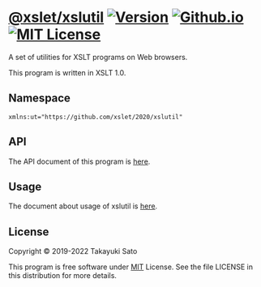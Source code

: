 # [@xslet/xslutil][repo-url] [![Version][ver-image]][api-url] [![Github.io][io-image]][io-url] [![MIT License][mit-image]][mit-url]

A set of utilities for XSLT programs on Web browsers.

This program is written in XSLT 1.0.

## Namespace

`xmlns:ut="https://github.com/xslet/2020/xslutil"`

## API

The API document of this program is [here][api-url].

## Usage

The document about usage of xslutil is [here][usage-url].


## License

Copyright &copy; 2019-2022 Takayuki Sato

This program is free software under [MIT][mit-url] License.
See the file LICENSE in this distribution for more details.


[repo-url]: https://github.com/xslet/xslutil
[io-image]: https://img.shields.io/badge/HP-github.io-ff8888.svg
[io-url]: https://xslet.github.io/xslutil/
[ver-image]: https://img.shields.io/badge/version-1.0.1-blue.svg
[mit-image]: https://img.shields.io/badge/license-MIT-green.svg
[mit-url]: https://opensource.org/licenses/MIT
[api-url]: https://xslet.github.io/xslutil/api/xslutil.xml
[usage-url]: https://xslet.github.io/xslutil/#usage
